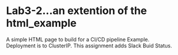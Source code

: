 # Lab3-2...an extention of the html_example
A simple HTML page to build for a CI/CD pipeline Example.  
Deployment is to ClusterIP.  This assignment adds Slack Buid Status.

